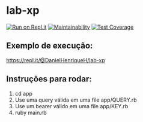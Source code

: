 # lab-xp
[![Run on Repl.it](https://repl.it/badge/github/danielhrc/lab-xp)](https://repl.it/github/danielhrc/lab-xp)
[![Maintainability](https://api.codeclimate.com/v1/badges/ac3338c7042f9df20f20/maintainability)](https://codeclimate.com/github/danielhrc/lab-xp/maintainability)
[![Test Coverage](https://api.codeclimate.com/v1/badges/ac3338c7042f9df20f20/test_coverage)](https://codeclimate.com/github/danielhrc/lab-xp/test_coverage)
## Exemplo de execução:

https://repl.it/@DanielHenriqueH/lab-xp
## Instruções para rodar:
1. cd app
2. Use uma query válida em uma file app/QUERY.rb
3. Use um bearer válido em uma file app/KEY.rb
4. ruby main.rb
